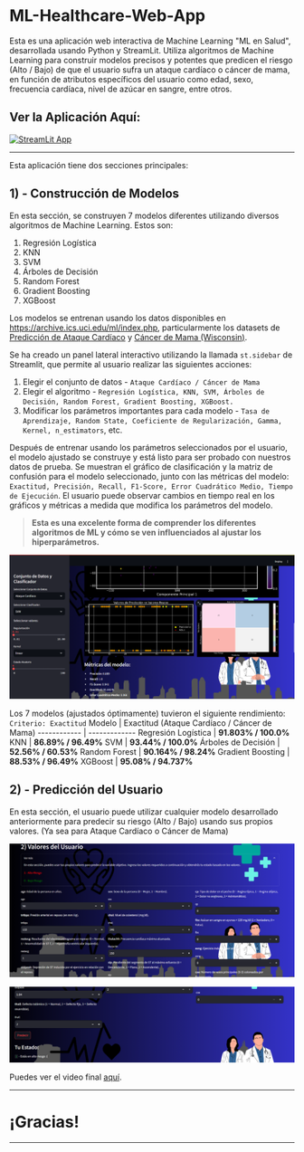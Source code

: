 # ML-Healthcare-Web-App

Esta es una aplicación web interactiva de Machine Learning "ML en Salud", desarrollada usando Python y StreamLit. Utiliza algoritmos de Machine Learning para construir modelos precisos y potentes que predicen el riesgo (Alto / Bajo) de que el usuario sufra un ataque cardíaco o cáncer de mama, en función de atributos específicos del usuario como edad, sexo, frecuencia cardíaca, nivel de azúcar en sangre, entre otros.

## **Ver la Aplicación Aquí:**

[![StreamLit App](https://static.streamlit.io/badges/streamlit_badge_white.svg)](https://share.streamlit.io/advikmaniar/ml-healthcare-web-app/main/ML_Healthcare.py)

---

Esta aplicación tiene dos secciones principales:

## 1) - Construcción de Modelos

En esta sección, se construyen 7 modelos diferentes utilizando diversos algoritmos de Machine Learning. Estos son:

1. Regresión Logística
1. KNN
1. SVM
1. Árboles de Decisión
1. Random Forest
1. Gradient Boosting
1. XGBoost

Los modelos se entrenan usando los datos disponibles en https://archive.ics.uci.edu/ml/index.php, particularmente los datasets de [Predicción de Ataque Cardíaco](https://github.com/daniel-ccopa/ML-health/blob/main/Data/heart.csv) y [Cáncer de Mama (Wisconsin)](https://github.com/daniel-ccopa/ML-health/blob/main/Data/BreastCancer.csv).

Se ha creado un panel lateral interactivo utilizando la llamada `st.sidebar` de Streamlit, que permite al usuario realizar las siguientes acciones:
1. Elegir el conjunto de datos - `Ataque Cardíaco / Cáncer de Mama`
2. Elegir el algoritmo - `Regresión Logística, KNN, SVM, Árboles de Decisión, Random Forest, Gradient Boosting, XGBoost.`
3. Modificar los parámetros importantes para cada modelo - `Tasa de Aprendizaje, Random State, Coeficiente de Regularización, Gamma, Kernel, n_estimators`, etc.

Después de entrenar usando los parámetros seleccionados por el usuario, el modelo ajustado se construye y está listo para ser probado con nuestros datos de prueba. Se muestran el gráfico de clasificación y la matriz de confusión para el modelo seleccionado, junto con las métricas del modelo: `Exactitud, Precisión, Recall, F1-Score, Error Cuadrático Medio, Tiempo de Ejecución`. El usuario puede observar cambios en tiempo real en los gráficos y métricas a medida que modifica los parámetros del modelo.

> **Esta es una excelente forma de comprender los diferentes algoritmos de ML y cómo se ven influenciados al ajustar los hiperparámetros.**

![imagen](https://raw.githubusercontent.com/daniel-ccopa/ML-health/refs/heads/main/Results/Section%201%20-%20Model.PNG)

Los 7 modelos (ajustados óptimamente) tuvieron el siguiente rendimiento:
`Criterio: Exactitud`
Modelo | Exactitud (Ataque Cardíaco / Cáncer de Mama)
------------ | -------------
Regresión Logística | **91.803% / 100.0%**
KNN | **86.89% / 96.49%**
SVM | **93.44% / 100.0%**
Árboles de Decisión | **52.56% / 60.53%**
Random Forest | **90.164% / 98.24%**
Gradient Boosting | **88.53% / 96.49%**
XGBoost | **95.08% / 94.737%**

## 2) - Predicción del Usuario

En esta sección, el usuario puede utilizar cualquier modelo desarrollado anteriormente para predecir su riesgo (Alto / Bajo) usando sus propios valores. (Ya sea para Ataque Cardíaco o Cáncer de Mama)

![imagen](https://raw.githubusercontent.com/daniel-ccopa/ML-health/refs/heads/main/Results/Section%202%20-%20User%20(1).PNG)

![imagen](https://raw.githubusercontent.com/daniel-ccopa/ML-health/refs/heads/main/Results/Section%202%20-%20User%20(2).PNG)

Puedes ver el video final [aquí](Results/Video.mp4).

---

# ¡Gracias!

---